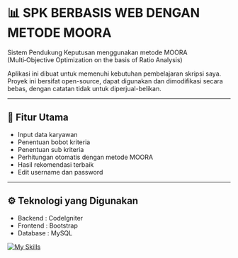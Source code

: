 # 📊 SPK BERBASIS WEB DENGAN METODE MOORA

Sistem Pendukung Keputusan menggunakan metode MOORA (Multi‑Objective Optimization on the basis of Ratio Analysis)

Aplikasi ini dibuat untuk memenuhi kebutuhan pembelajaran skripsi saya. Proyek ini bersifat open-source, dapat digunakan dan dimodifikasi secara bebas, dengan catatan tidak untuk diperjual-belikan.

---

## 📌 Fitur Utama
- Input data karyawan
- Penentuan bobot kriteria
- Penentuan sub kriteria
- Perhitungan otomatis dengan metode MOORA
- Hasil rekomendasi terbaik
- Edit username dan password

---

## ⚙️ Teknologi yang Digunakan
- Backend : CodeIgniter
- Frontend : Bootstrap
- Database : MySQL

[![My Skills](https://skillicons.dev/icons?i=html,css,js,php,bootstrap)](https://skillicons.dev)
